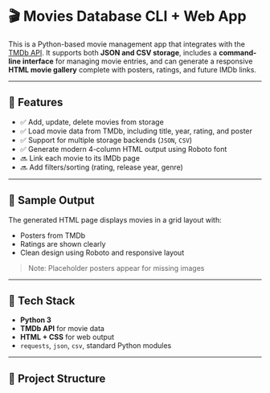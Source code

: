 # 🎬 Movies Database CLI + Web App

This is a Python-based movie management app that integrates with the [TMDb API](https://www.themoviedb.org/documentation/api). It supports both **JSON and CSV storage**, includes a **command-line interface** for managing movie entries, and can generate a responsive **HTML movie gallery** complete with posters, ratings, and future IMDb links.

---

## 🚀 Features

- ✅ Add, update, delete movies from storage
- ✅ Load movie data from TMDb, including title, year, rating, and poster
- ✅ Support for multiple storage backends (`JSON`, `CSV`)
- ✅ Generate modern 4-column HTML output using Roboto font
- 🔜 Link each movie to its IMDb page
- 🔜 Add filters/sorting (rating, release year, genre)

---

## 📸 Sample Output

The generated HTML page displays movies in a grid layout with:
- Posters from TMDb
- Ratings are shown clearly
- Clean design using Roboto and responsive layout

> Note: Placeholder posters appear for missing images

---

## 🧰 Tech Stack

- **Python 3**
- **TMDb API** for movie data
- **HTML + CSS** for web output
- `requests`, `json`, `csv`, standard Python modules

---

## 📂 Project Structure


